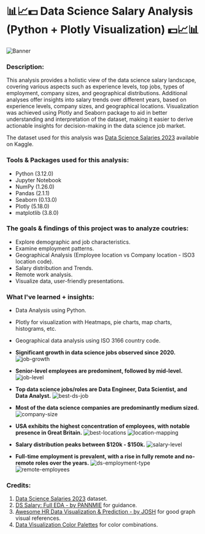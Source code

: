 # :bar_chart::chart_with_upwards_trend::dollar: Data Science Salary Analysis (Python + Plotly Visualization) :dollar::chart_with_upwards_trend::bar_chart:

![Banner](https://github.com/yuunam97/datascience-salary-analysis/blob/main/images/ds-banner.png?raw=true)

### Description: 
This analysis provides a holistic view of the data science salary landscape, covering various aspects such as experience levels, top jobs, types of employment, company sizes, and geographical distributions. Additional analyses offer insights into salary trends over different years, based on experience levels, company sizes, and geographical locations. Visualization was achieved using Plotly and Seaborn package to aid in better understanding and interpretation of the dataset, making it easier to derive actionable insights for decision-making in the data science job market.

The dataset used for this analysis was [Data Science Salaries 2023](https://www.kaggle.com/datasets/arnabchaki/data-science-salaries-2023/data) available on Kaggle. 

### Tools & Packages used for this analysis:
- Python (3.12.0)
- Jupyter Notebook
- NumPy (1.26.0)
- Pandas (2.1.1)
- Seaborn (0.13.0)
- Plotly (5.18.0)
- matplotlib (3.8.0)

### The goals & findings of this project was to analyze coutries:
- Explore demographic and job characteristics.
- Examine employment patterns. 
- Geographical Analysis (Employee location vs Company location - ISO3 location code).
- Salary distribution and Trends.
- Remote work analysis.
- Visualize data, user-friendly presentations.

### What I've learned + insights:
- Data Analysis using Python.
- Plotly for visualization with Heatmaps, pie charts, map charts, histograms, etc.
- Geographical data analysis using ISO 3166 country code.


- **Significant growth in data science jobs observed since 2020.**
![job-growth](https://github.com/yuunam97/datascience-salary-analysis/blob/main/images/ds-job-growth.png?raw=true)

- **Senior-level employees are predominent, followed by mid-level.**
![job-level](https://github.com/yuunam97/datascience-salary-analysis/blob/main/images/ds-experience-level.png?raw=true)

- **Top data science jobs/roles are Data Engineer, Data Scientist, and Data Analyst.**
![best-ds-job](https://github.com/yuunam97/datascience-salary-analysis/blob/main/images/ds-best-jobs.png?raw=true)

- **Most of the data science companies are predominantly medium sized.** 
![company-size](https://github.com/yuunam97/datascience-salary-analysis/blob/main/images/ds-company-size.png?raw=true)

- **USA exhibits the highest concentration of employees, with notable presence in Great Britain.**
![best-locations](https://github.com/yuunam97/datascience-salary-analysis/blob/main/images/ds-locations.png?raw=true)
![location-mapping](https://github.com/yuunam97/datascience-salary-analysis/blob/main/images/ds-employee-location.png?raw=true)

- **Salary distribution peaks between $120k - $150k.**
![salary-level](https://github.com/yuunam97/datascience-salary-analysis/blob/main/images/ds-salary-level.png?raw=true)

- **Full-time employment is prevalent, with a rise in fully remote and no-remote roles over the years.**
![ds-employment-type](https://github.com/yuunam97/datascience-salary-analysis/blob/main/images/ds-employment-type.png?raw=true)
![remote-employees](https://github.com/yuunam97/datascience-salary-analysis/blob/main/images/ds-remote-distribution.png?raw=true)

### Credits:
1. [Data Science Salaries 2023](https://www.kaggle.com/datasets/arnabchaki/data-science-salaries-2023/data) dataset.
2. [DS Salary: Full EDA - by PANNMIE](https://www.kaggle.com/code/tumpanjawat/ds-salary-full-eda-geo-cluster-xgboost) for guidance. 
3. [Awesome HR Data Visualization & Prediction - by JOSH](https://www.kaggle.com/code/joshuaswords/awesome-hr-data-visualization-prediction/notebook) for good graph visual references.
4. [Data Visualization Color Palettes](https://www.heavy.ai/blog/12-color-palettes-for-telling-better-stories-with-your-data) for color combinations.
